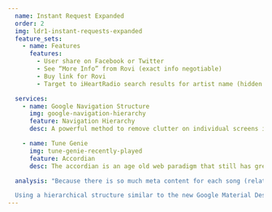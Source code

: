 ```yaml
---
  name: Instant Request Expanded
  order: 2
  img: ldr1-instant-requests-expanded
  feature_sets:
    - name: Features
      features:
        - User share on Facebook or Twitter
        - See “More Info” from Rovi (exact info negotiable)
        - Buy link for Rovi
        - Target to iHeartRadio search results for artist name (hidden on non-iHR stations)

  services: 
    - name: Google Navigation Structure
      img: google-navigation-hierarchy
      feature: Navigation Hierarchy
      desc: A powerful method to remove clutter on individual screens is by creating hierarchically organized content. In this example, clicking a tile scrolls the screen right, and provides a back arrow in the top left to return to the full list of tiles. 

    - name: Tune Genie
      img: tune-genie-recently-played
      feature: Accordian
      desc: The accordian is an age old web paradigm that still has great value in its simpliciy. However, even when executed well as Tune Genie has, you face 2 main problems. If you are dealing with dynamic content inside of each result (as LDR1 is), the accordian will be varying height for each entry. Furthermore, you must deal with the somewhat jarring effect of content changing location when you click another entry to expand, closing the currently expanded entry.

  analysis: "Because there is so much meta content for each song (related songs, suggest a song, twitter info, facebook info, buy link, iHR link, etc.), I think that it is wise to bury the majority of this content behind a click similar to the current product. However, exposing this content with an accordian menu creates an experience that is overloaded with content and makes it difficult to focus on the content that you have just uncovered. Because the user has indicated an interest in this individual song or artist, I recommend giving them a view that removes all other data from the frame.<br><br> 

  Using a hierarchical structure similar to the new Google Material Design specs might be an effective way to do this. In this way, we can show a new page with a larger area for the artist/song in question with related content beneath. Another benefit of this is that we can easily expose new actions on this screen without creating too much clutter."
---
```



